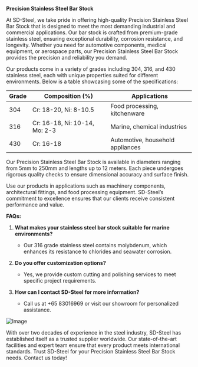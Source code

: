 **Precision Stainless Steel Bar Stock**

At SD-Steel, we take pride in offering high-quality Precision Stainless Steel Bar Stock that is designed to meet the most demanding industrial and commercial applications. Our bar stock is crafted from premium-grade stainless steel, ensuring exceptional durability, corrosion resistance, and longevity. Whether you need for automotive components, medical equipment, or aerospace parts, our Precision Stainless Steel Bar Stock provides the precision and reliability you demand.

Our products come in a variety of grades including 304, 316, and 430 stainless steel, each with unique properties suited for different environments. Below is a table showcasing some of the specifications:

| Grade | Composition (%) | Applications                  |
|-------|-----------------|-------------------------------|
| 304   | Cr: 18-20, Ni: 8-10.5 | Food processing, kitchenware |
| 316   | Cr: 16-18, Ni: 10-14, Mo: 2-3 | Marine, chemical industries  |
| 430   | Cr: 16-18               | Automotive, household appliances |

Our Precision Stainless Steel Bar Stock is available in diameters ranging from 5mm to 250mm and lengths up to 12 meters. Each piece undergoes rigorous quality checks to ensure dimensional accuracy and surface finish.

Use our products in applications such as machinery components, architectural fittings, and food processing equipment. SD-Steel’s commitment to excellence ensures that our clients receive consistent performance and value.

**FAQs:**

1. **What makes your stainless steel bar stock suitable for marine environments?**
   - Our 316 grade stainless steel contains molybdenum, which enhances its resistance to chlorides and seawater corrosion.

2. **Do you offer customization options?**
   - Yes, we provide custom cutting and polishing services to meet specific project requirements.

3. **How can I contact SD-Steel for more information?**
   - Call us at +65 83016969 or visit our showroom for personalized assistance.

![Image](https://github.com/user-attachments/assets/2567258e-e124-4816-932d-1809bd27ef0b)

With over two decades of experience in the steel industry, SD-Steel has established itself as a trusted supplier worldwide. Our state-of-the-art facilities and expert team ensure that every product meets international standards. Trust SD-Steel for your Precision Stainless Steel Bar Stock needs. Contact us today!